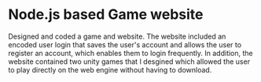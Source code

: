 # Node.js based Game website
Designed and coded a game and website. The website included an
encoded user login that saves the user's account and allows the
user to register an account, which enables them to login
frequently. In addition, the website contained two unity games
that I desgined which allowed the user to play directly on the web
engine without having to download.
